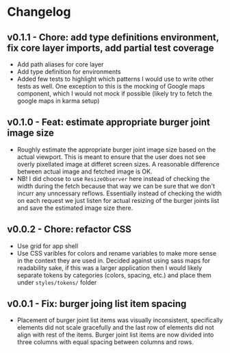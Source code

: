 # Changelog

## v0.1.1 - Chore: add type definitions environment, fix core layer imports, add partial test coverage

- Add path aliases for core layer
- Add type definition for environments
- Added few tests to highlight which patterns I would use to write other tests as well. One exception to this is the mocking of Google maps component, which I would not mock if possible (likely try to fetch the google maps in karma setup)

## v0.1.0 - Feat: estimate appropriate burger joint image size

- Roughly estimate the appropriate burger joint image size based on the actual viewport. This is meant to ensure that the user does not see overly pixellated image at differet screen sizes. A reasonable difference between actual image and fetched image is OK.
- NB! I did choose to use `ResizeObserver` here instead of checking the width during the fetch because that way we can be sure that we don't incurr any unncessary reflows. Essentially instead of checking the width on each request we just listen for actual resizing of the burger joints list and save the estimated image size there.

## v0.0.2 - Chore: refactor CSS

- Use grid for app shell
- Use CSS varibles for colors and rename variables to make more sense in the context they are used in. Decided against using sass maps for readability sake, if this was a larger application then I would likely separate tokens by categories (colors, spacing, etc.) and place them under `styles/tokens/` folder

## v0.0.1 - Fix: burger joing list item spacing

- Placement of burger joint list items was visually inconsistent, specifically elements did not scale gracefully and the last row of elements did not align with rest of the items. Burger joint list items are now divided into three columns with equal spacing between columns and rows.
